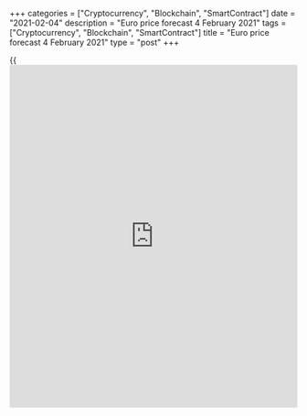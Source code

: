 +++
categories = ["Cryptocurrency", "Blockchain", "SmartContract"]
date = "2021-02-04"
description = "Euro price forecast 4 February 2021"
tags = ["Cryptocurrency", "Blockchain", "SmartContract"]
title = "Euro price forecast 4 February 2021"
type = "post"
+++

{{<iframe id="large-banner" src="https://www.bounty.group/#slide=18.0" width="100%" height="600" scrolling="no" style="border: 0px solid rgb(216, 221, 230); border-radius: 3px;">}}

2021-02-04

2021-02-04

Euro suffers losses. Forecast as of 04.02.2021Dmitri Demidenko

The slower the vaccination campaign progresses, the more likely are the
lockdowns to continue and the recession to start in the euro-area.
Besides, the Eurosceptics use the authorities’ failures for their
purposes, which presses down the [EURUSD][1]. Let us discuss the Forex
outlook and make up a trading plan.

## Weekly euro fundamental forecast

Donald Trump lost the presidential election due to the pandemic. At
first, the White House did not recognize the threat and then very slowly
closed the economy for a lockdown. In the first wave of COVID-19, the EU
acted much more efficiently, laying the foundation for the [EURUSD][1]
uptrend. However, the slow vaccination in the euro area presses down the
euro bulls and the EU governments. Eurosceptics go ahead, and the rise
in political risks contributes to the euro fall.

Marine Le Pen appears to be almost the only serious opponent of Emmanuel
Macron in France's 2022 presidential elections. Their confrontation,
which ended in the victory of the current head of state, triggered the
euro rally in 2017. Nobody knows what will happen this time. Nor is
there any certainty that Mario Draghi will save Italy. Yes, the ex-
president of the ECB is most likely the best person for the worst job.
Yes, financial markets were optimistic about his willingness to manage
Italy's political crisis, which is evident from a narrower yield spread
between Italian and German bonds. Still, it will be complicated for
anyone to bring order to the chaos in which Rome lives today.

### Dynamics of Italy-Germany 10 Year Bond Spread

 _Source_ _: Wall Street Journal_

According to Bloomberg research, the euro-area economy is currently
operating at 95% of its pre-pandemic capacity due to lockdowns. This is
the equivalent of losing €12 billion a week. The euro area is several
weeks behind the US in vaccination. The US will soon return to full-
fledged work while the eurozone will maintain existing restrictions,
which will cost it € 500-1000 billion within one or two months. Thus,
the vaccination campaign directly impacts the economy and allows
Eurosceptics to go ahead, which puts pressure on the euro. There is a
clear divergence in economic growth, which is reflected in the different
rates of the US and euro-area PMIs.

### Dynamics of PMIs



 _Source: Wall Street Journal._

I don’t think that the surge of the euro-area inflation from -0.3% to
0.9% in January will be the reason for the ECB to pull back on the
pandemic emergency purchase program. The rise in consumer prices
resulted from temporary factors, and the Governing Council is likely to
ignore it.

The US dollar is supported by the Treasury yield growth ahead of the
auctions. In the week ending Feb 14, the Treasury plans to place 3-year
bills, 10-year and 30-year bonds totaling $ 126 billion. The interest
rates on the securities are rising, and [investor](https://www.fintechee.com/tutorial-for-forex-trading/investor-mode/)s remember that the
growth of Treasury yields in January resulted in the greenback
strengthening.

### Weekly [EURUSD][1] trading plan

The current Forex sentiment makes banks abandon bullish forecasts for
the euro. Nomura exits [EURUSD][1] longs, and Deutsche Bank says the
pair can go down to 1.18. It is still relevant to hold down shorts
entered at [level 1.208][2] and enter short-term sell trades at least
until the [EURUSD][1] goes up above the indicated level.





## Price chart of EURUSD in real time mode

The content of this article reflects the author’s opinion and does not
necessarily reflect the official position of LiteForex. The material
published on this page is provided for informational purposes only and
should not be considered as the provision of investment advice for the
purposes of Directive 2004/39/EC.

Rate this article:

{{value}}

( {{count}} {{title}} )

   1. my.liteforex.com/trading/chart?symbol=EURUSD&returnUrl=true
   2. www.liteforex.com/blog/analysts-opinions/the-fed-failed-mission-eurusd-forecast-as-of-28012021/